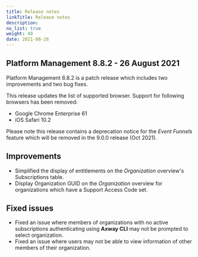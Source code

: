 ```yaml
---
title: Release notes
linkTitle: Release notes
description:
no_list: true
weight: 40
date: 2021-08-26
---
```


## Platform Management 8.8.2 - 26 August 2021

Platform Management 8.8.2 is a patch release which includes two improvements and two bug fixes.

This release updates the list of supported browser. Support for following browsers has been removed:
- Google Chrome Enterprise 61
- iOS Safari 10.2

Please note this release contains a deprecation notice for the _Event Funnels_ feature which will be removed in the 9.0.0 release (Oct 2021).

## Improvements

* Simplified the display of entitlements on the _Organization_ overview's Subscriptions table.
* Display Organization GUID on the _Organization_ overview for organizations which have a Support Access Code set.

## Fixed issues

* Fixed an issue where members of organizations with no active subscriptions authenticating using **Axway CLI** may not be prompted to select organization.
* Fixed an issue where users may not be able to view information of other members of their organization.
